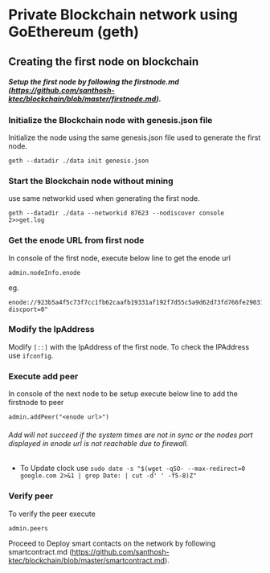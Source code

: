 # Private Blockchain network using GoEthereum (geth)

## Creating the first node on blockchain

##### Setup the first node by following the firstnode.md (https://github.com/santhosh-ktec/blockchain/blob/master/firstnode.md).

###  Initialize the Blockchain node with genesis.json file

Initialize the node using the same genesis.json file used to generate the first node. 
```
geth --datadir ./data init genesis.json
```

### Start the Blockchain node without mining

use same networkid used when generating the first node.

```
geth --datadir ./data --networkid 87623 --nodiscover console 2>>get.log
```
### Get the enode URL from first node

In console of the first node, execute below line to get the enode url 
```
admin.nodeInfo.enode
```
eg.
```
enode://923b5a4f5c73f7cc1fb62caafb19331af192f7d55c5a9d62d73fd766fe290317a40a28e2555a5a1462ed5d057367a7ff0cc6b472ff56607908035641a807b5eb@[::]:30303?discport=0"
```

### Modify the IpAddress
Modify ```[::]``` with the IpAddress of the first node. To check the IPAddress use ```ifconfig```.

### Execute add peer
In console of the next node to be setup execute below line to add the firstnode to peer 

```
admin.addPeer("<enode url>")
```
######  Add will not succeed if the system times are not in sync or the nodes port displayed in enode url is not reachable due to firewall.
* To Update clock use ```sudo date -s "$(wget -qSO- --max-redirect=0 google.com 2>&1 | grep Date: | cut -d' ' -f5-8)Z"```

### Verify peer

To verify the peer execute
```
admin.peers
```

Proceed to Deploy smart contacts on the network by following smartcontract.md (https://github.com/santhosh-ktec/blockchain/blob/master/smartcontract.md).